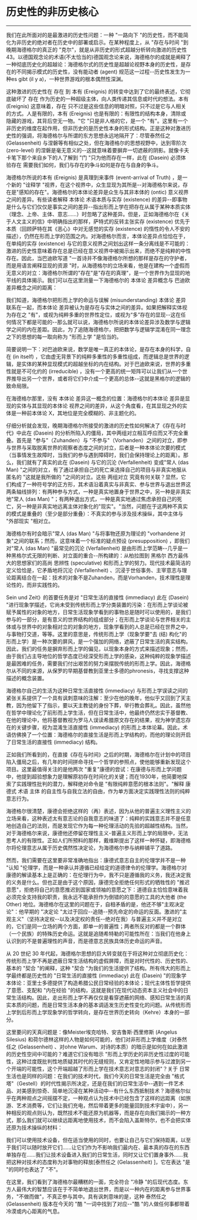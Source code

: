 # 历史性的非历史核心

------

我们在此所面对的是最激进的历史性问题：一种 "一路向下 "的历史性，而不能简化为非历史的绝对者在历史中的部署或启示。在某种程度上，从 "存在与时间 "到晚期海德格尔的真正的 "克尔"，就是从非历史的形式超越分析转向激进的历史性43。以德国观念论的术语(不太恰当的)德国观念论来说，海德格尔的成就是阐释了一种彻底历史化的超越论：海德格尔式的历史性是超越论视野本身的历史性，是存在的不同揭示模式的历史性，没有能动者 (agent) 规范这一过程--历史性发生为一种es gibt (il y a)，一种世界游戏的根本偶然性深渊。

这种激进的历史性在 存在 到 本有 (Ereignis) 的转变中达到了它的最终表述，它彻底破坏了 存在 作为历史的一种超级主体，向人类传递其信息或时代的想法。本有 (Ereignis) 这意味着，存在 只不过是这些信息的明暗对照，只不过是它与人相关的方式。人是有限的，本有 (Ereignis) 也是有限的：有限性的结构本身，清除或隐藏的游戏，其背后空无一物。"它 "只是非人格的它，是一个 "有"。这里有一个非历史的维度在起作用，但非历史的是历史性本身的形式结构。正是这种对激进历史性的强调，将海德格尔与所谓的东方思想永远地隔开了：尽管泰然任之 (Gelassenheit) 与涅磐等有相似之处，但在海德格尔的思想视野中，达到零阶次 (zero-level) 的涅磐是毫无意义的--这就意味着要摒弃一切遮蔽的阴影。就像卡夫卡笔下那个来自乡下的人了解到 "门 "只为他而存在一样，此在 (Dasein) 必须体验存在 需要我们如何，我们与存在的争斗如何是存在与自身的争斗。

海德格尔所说的本有 (Ereignis) 是真理到来事件 (event-arrival of Truth) ，是一个新的 "诠释学 "视界，在这个视界中，众生显现为其所是--对海德格尔来说，存在是"感知的存在"。海德格尔的本体论差异是众生与其非本体的 (ontic) 意义视界之间的差异。有些读者解释 本体论 术语本质与实存 (existence) 的差异--即事物是什么与它们仅仅是事实之间的差异--指出形而上学在把存在从属于某种本质实体（理念、上帝、主体、意志......）时忽略了这种差异。但是，正如海德格尔在《关于人文主义的信》中明确指出的那样，萨特式的反转主张实存 (existence) 优先于本质（回顾萨特在其《恶心》中对无感觉的实存 (existence) 的惰性的令人不安的描述），仍然在形而上学的范围之内。对海德格尔而言，本体论差异点恰恰在于，在单纯的实存 (existence) 与它的意义视界之间划出这样一条分离线是不可能的：激进的历史性意味着存在总是已经在意义视界中被揭示出来，而绝不是纯粹的中性存在。因此，当巴迪欧写道 "一首诗并不像海德格尔所想的那样是存在的守护者，而是用语言阐释显现的资源 "时，从海德格尔的立场来看，他是在建构一个虚假而无意义的对立：海德格尔所谓的"存在"是"存在的真理"，是一个世界作为显现的地平线的具体揭示。我们可以在这里测量一下海德格尔的 本体论 差异概念与 巴迪欧 差异概念之间的距离：

我们知道，海德格尔把形而上学的命运与误解 (misunderstanding) 本体论 差异联系在一起，而本体论 差异被认为是存在与实体之间的差异。如果把解释实体视为存在之 "有"，或视为纯粹多重的世界性定位，或视为“多”存在的显现--这在任何情况下都是可能的--那么就可以说，海德格尔所说的本体论差异涉及数学与逻辑学之间的内在差距。因此，为了追随海德格尔，把把数学与逻辑学混淆在同一理念之下的思想的每一取向称为 "形而上学 "是恰当的。

简要说明一下：对巴迪欧来说，数学是唯一真正的本体论，是存在本身的科学，自在 (in itself) ，它由虚无背景下的纯粹多重性的多重性组成，而逻辑总是世界的逻辑，是实体的某种显现模式的超越坐标的内在结构。对于巴迪欧来说，世界的多重性就是不可化约的 (irreducible) ，没有一个更高的统一矩阵可以让我们从一个世界推导出另一个世界，或者将它们中介成一个更高的总体--这就是黑格尔的逻辑的致命局限。

在海德格尔那里，没有 本体论 差异这一概念的位置：海德格尔的本体论 差异是显现的实体与其显现的本体论 视界之间的差异，从这个角度看，在其显现之外的实体是一种前本体论 X，其地位是完全模糊的、非主题化的。

仔细分析就会发现，晚期海德格尔所接受的激进的历史性如何解决了《存在与时代》中此在 (Dasein) 的分析所陷入的僵局，其中两组对立相互呼应而又不完全重叠。首先是 "参与"（Zuhanden）与 "不参与"（Vorhanden）之间的对立，即参与世界与采取脱离世界的观察者态度之间的对立，后者是一种本体论次要的模式（当事情发生故障时，当我们的参与遇到障碍时，我们会保持理论上的距离）。那么，我们就有了真实的此在 (Dasein) 与它的沉沦 (Verfallenheit) 变成"常人 (das Man) "之间的对立，有了通过承担自己的死亡来选择自己的项目与非真实地服从匿名的 "这就是我所做的 "之间的对立。这些 两组对立 究竟有何关联？显然，它们构成了一种符号学的正方形，其术语沿着真实与非真实、参与世界与退出世界这两条轴线排列：有两种参与方式，一种是真实地置身于世界之中，另一种是非真实地"常人 (das Man) "；有两种退出方式，一种是真实地通过焦虑承担自己的死亡，另一种是非真实地远离主体对象化的"现实"。"当然，问题在于这两种不真实的模式是重叠的（至少是部分重叠）：不真实的参与涉及技术操纵，其中主体与 "外部现实 "相对立。

海德格尔有时会暗示"常人 (das Man) "与将事物还原为理论的 "vorhandene 对象"之间的联系；然而，这意味着一个标准的疑点预设 (presupposition) ，即我们对"常人 (das Man) "最常见的沉沦 (Verfallenheit) 是由形而上学范畴--几乎是一种黑格尔式无限的判断、对立面的重合--所构建的：从柏拉图到 黑格尔 西方最伟大的思想家们的高尚 思辨性 (speculative) 和形而上学的努力。现代技术最简洁的定义恰恰是，它矛盾地将沉沦 (Verfallenheit) 、沉浸于世俗事务、主宰意志与理论距离结合在一起：技术的对象不是Zuhanden，而是Vorhanden，技术理性是理论性的，而非实践性的。

Sein und Zeit》的首要任务是对 "日常生活的直接性 (immediacy) 此在 (Dasein) "进行现象学描述，它尚未受到传统形而上学分类装置的污染：在形而上学谈论被赋予属性的对象的地方，日常生活现象学看到的事物总是随时可以使用的，是我们参与的一部分，是有意义的世界结构的组成部分；在形而上学谈论与世界相关的主体或与世界中的对象相对立的对象的地方，现象学看到的人总是已经在世界之中，与事物打交道，等等。这里的意思是，传统形而上学（现象学要"去 (结) 构化"的形而上学）是一种次要的屏风，是一个强加的网络，遮蔽了日常生活的真实结构。因此，我们的任务是摒弃形而上学的偏见，以现象本身的方式来描述现象；然而，由于我们占主导地位的哲学态度已经深受形而上学的感染，这种纯粹的现象学描述是最困难的任务，需要我们付出艰苦的努力来摆脱传统的形而上学。因此，海德格尔从不同的来源，从保罗的早期基督教到亚里士多德的phronesis，寻找支撑这种描述的概念装置。

海德格尔自己的生活为这种日常生活直接性 (immediacy) 与形而上学误读之间的紧张关系提供了一个具有讽刺意味的注解：至少在他的晚年，他似乎又回到了天主教，因为他留下了指示，要以天主教徒的身份下葬，举行教会葬礼。因此，虽然他在哲学中理论化了前形而上学生活，但在日常生活中，他最终仍然忠实于基督教、在他的理论中，他将基督教视为罗马人误读希腊原文存在的结果，视为神学遗忘存在的关键步骤，视为混淆生活直接性 (immediacy) 的形而上本体论幕。因此，术语仿佛换了一个位置：海德格尔的直接生活是形而上学结构的，而他的理论则开启了日常生活的直接性 (immediacy) 结构。

正如我们所看到的，在直接《存在与时间》之后的时期，海德格尔在计划中的项目陷入僵局之后，有几年的时间拼命寻找一个哲学的参照点，使他能够重新发现这个项目。这里最值得关注的是他两次 "重复"康德的尝试：在康德与形而上学问题中，他提到超验想象力是理解原初存在时间化的关键；而在1930年，他简要地探索了实践理性批判的潜力，解释绝对命令是 "有限纯粹意愿的根本法则"。"解释 康德式 术语 主体 的自主性与自我立法的自由，作为单方面决定实践理性法则的纯粹意志行为。

海德格尔很清楚，康德会拒绝这样的（再）表述，因为从他的普遍主义理性主义的立场来看，这种表述太有意志论的自我意志的味道了：纯粹的实践意志并不是任意地创造自己的法则，而是发现它作为每一种伦理活动的先验的超越性结构。当然，对于海德格尔来说，康德他还停留在理性主义-普遍主义形而上学的局限中，无法思考人的有限性。正如人们所预料的那样，戴维斯提出了这样一种怀疑，即海德格尔将伦理意志从属于历史偶然性决定论，为海德格尔参与纳粹铺平了道路。

然而，我们需要在这里要非常准确地指出：康德式意志自主的伦理学并不是一种 "认知 "伦理学，而是一种承认并遵循已经给定的道德律令的伦理学。海德格尔对康德的解读基本上是正确的：在伦理行为中，我不只是遵循我的义务，我还决定我的义务是什么。但也正是由于这个原因，康德完全拒绝任何形式的牺牲性的 "推迟意愿"，拒绝将自己的意愿推迟到国家或领袖的意愿之下：道德自主恰恰意味着我必须完全支持我的职责，我永远不能承担作为倒错的的意愿的工具的大他者 (the Other) 地位。海德格尔在这里的问题在于，自相矛盾的是，他还不够"主观决定论"：他早期的 "决定论 "太过于回应--追随--预先命定的命运的反面。激进的"主观主义"（坚持决定权--以及决定权的责任--绝对在我）与普遍主义并不是对立的，它们是同一立场的两个方面，即单一的普遍性；两者所反对的都是一个群体（一个民族）的特殊历史命运。这就是追随希特勒的可能性所在：当我们在他身上认识到的不是普遍理性的声音，而是德意志民族具体历史命运的声音。

从 20 世纪 30 年代起，海德格尔思想的巨大转变就在于将这种对立彻底历史化：传统形而上学不再是遮蔽日常生活结构的虚假屏障，而是对时代性的、历史性的、基本的 "契合 "的阐释，这种 "契合 "为我们的生活提供了结构。所有伟大的形而上学最终都是历史性的 "日常生活的直接性 (immediacy) 此在 (Dasein) "的现象学本体论：亚里士多德提供了构造希腊公民日常经验的本体论；现代主体性哲学提供了意愿、支配和 "内在经验 "的结构，这就是我们在现代动态资本主义社会中的日常生活结构。因此，走出形而上学不再仅仅是看穿遮蔽的网络、感知日常生活的真实本质的问题，而是日常生活本身的基本调适发生历史性变化的问题。从传统形而上学到后形而上学现象学的哲学转向，是存在世界历史转向（Kehre）本身的一部分。

这里要问的天真问题是：像Meister埃克哈特、安吉鲁斯·西里修斯 (Angelus Silesius) 和荷尔德林这样的人物是如何可能的，他们对非形而上学维度（对泰然任之 (Gelassenheit) 、对ohne Warum、对诗的本质）的暗示是如何在如此激进的历史性空间中可能的？难道它们没有暗示 "形而上学历史的非历史性过度的可能性，这种过度既批判性地质疑其时代的无缝规则，又肯定性地暗示参与过渡到另一个开端的可能性，这个开端超越了形而上学在技术意志对意志的封闭"？关于 日常生活也是同样的问题：在我们的技术时代，我们今天的日常生活是完全由 "格式塔"（Gestell）的时代性揭示所决定，还是在我们的日常生活中--遇到一件艺术品、对美感到惊奇、简单地沉浸在某种活动中--有什么东西抵制技术？海德格尔似乎在两种观点之间摇摆不定，一种观点认为技术中已经包含了这样的远距离（如旅游、艺术消费等，它们让我们充电，然后带着更多的能量回到技术宇宙中），另一种相反的观点则认为，既然技术不能还原为机器等，而是存在向我们揭示的一种方式，那么我们就可以继续远距离地使用技术，而不会陷入盖斯特尔，也不会把实体还原为技术操纵的材料：

我们可以使用技术设备，但在适当使用的同时，也要让自己与它们保持距离，以至于我们可以随时放开它们......让它们作为不影响我们最内在、最本真的存在的东西单独存在......我们让技术设备进入我们的日常生活，同时又让它们置身事外......我把这种对技术的态度称为对事物的释放[泰然任之 (Gelassenheit) ]，它在表达 "是 "的同时也表达了 "不"。

在这里，我们看到了海德格尔最糟糕的一面，完全符合 "冷静 "的后现代态度。东方人最伟大的智慧应该在于不简单地退出世界，而是以一种内在的距离参与世界事务，"不做而做"，不真正参与其中。具有讽刺意味的是，这种 泰然任之 (Gelassenheit) 版本在今天的 "酷 "一词中找到了对应--"酷 "的人做任何事都带着冷漠或内心距离的气息。
